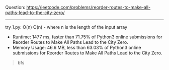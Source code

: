 Question: https://leetcode.com/problems/reorder-routes-to-make-all-paths-lead-to-the-city-zero/

---

try_1.py: O(n) O(n) - where n is the length of the input array

* Runtime: 1477 ms, faster than 71.75% of Python3 online submissions for Reorder Routes to Make All Paths Lead to the City Zero.
* Memory Usage: 46.6 MB, less than 63.03% of Python3 online submissions for Reorder Routes to Make All Paths Lead to the City Zero.

> bfs
